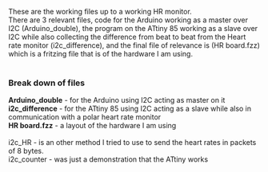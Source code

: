 These are the working files up to a working HR monitor.<br/>
There are 3 relevant files, code for the Arduino working as a master over I2C (Arduino_double), the program on the ATtiny 85 working as a slave over I2C while also collecting the difference from beat to beat from the Heart rate monitor (i2c_difference), and the final file of relevance is (HR board.fzz) which is a fritzing file that is of the hardware I am using.<br/>
<br/>
<h3>Break down of files</h3>
<b>Arduino_double</b> - for the Arduino using I2C acting as master on it<br/>
<b>i2c_difference</b> - for the ATtiny 85 using I2C acting as a slave while also in communication with a polar heart rate monitor<br/>
<b>HR board.fzz</b> - a layout of the hardware I am using<br/><br/>
i2c_HR - is an other method I tried to use to send the heart rates in packets of 8 bytes.<br/>
i2c_counter - was just a demonstration that the ATtiny works <br/>
